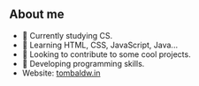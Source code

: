  <!-- About section-->
 
 ## About me
- 🔭 Currently studying CS.
- 🌱 Learning HTML, CSS, JavaScript, Java...
- 👯 Looking to contribute to some cool projects.
- 🤔 Developing programming skills.
- Website: [tombaldw.in](tombaldw.in)

 <!-- end About section-->
